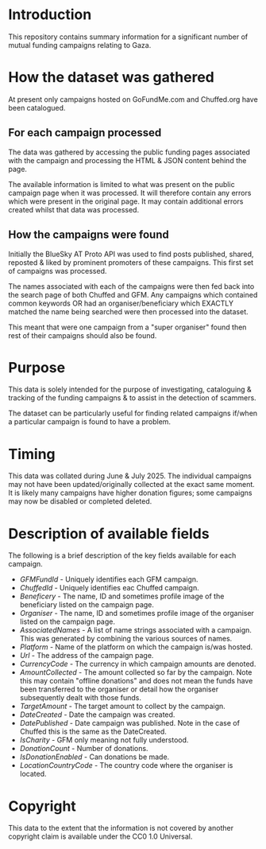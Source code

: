 # Introduction
This repository contains summary information for a significant number of mutual funding campaigns relating to Gaza. 

# How the dataset was gathered
At present only campaigns hosted on GoFundMe.com and Chuffed.org have been catalogued.

## For each campaign processed
The data was gathered by accessing the public funding pages associated with the campaign and processing the HTML & JSON content behind the page. 

The available information is limited to what was present on the public campaign page when it was processed. It will therefore contain any errors which were present in the original page. It may contain additional errors created whilst that data was processed.

## How the campaigns were found
Initially the BlueSky AT Proto API was used to find posts published, shared, reposted & liked by prominent promoters of these campaigns. This first set of campaigns was processed.

The names associated with each of the campaigns were then fed back into the search page of both Chuffed and GFM. Any campaigns which contained common keywords OR had an organiser/beneficiary which EXACTLY matched the name being searched were then processed into the dataset.

This meant that were one campaign from a "super organiser" found then rest of their campaigns should also be found. 

# Purpose
This data is solely intended for the purpose of investigating, cataloguing & tracking of the funding campaigns & to assist in the detection of scammers.

The dataset can be particularly useful for finding related campaigns if/when a particular campaign is found to have a problem.

# Timing
This data was collated during June & July 2025. The individual campaigns may not have been updated/originally collected at the exact same moment. It is likely many campaigns have higher donation figures; some campaigns may now be disabled or completed deleted.

# Description of available fields
The following is a brief description of the key fields available for each campaign.

- *GFMFundId* - Uniquely identifies each GFM campaign.
- *ChuffedId* - Uniquely identifies eac Chuffed campaign.
- *Beneficery* - The name, ID and sometimes profile image of the beneficiary listed on the campaign page. 
- *Organiser* - The name, ID and sometimes profile image of the organiser listed on the campaign page.
- *AssociatedNames* - A list of name strings associated with a campaign. This was generated by combining the various sources of names. 
- *Platform* - Name of the platform on which the campaign is/was hosted.
- *Url* - The address of the campaign page.
- *CurrencyCode* - The currency in which campaign amounts are denoted.
- *AmountCollected* - The amount collected so far by the campaign. Note this may contain "offline donations" and does not mean the funds have been transferred to the organiser or detail how the organiser subsequently  dealt with those funds.
- *TargetAmount* - The target amount to collect by the campaign.
- *DateCreated* - Date the campaign was created. 
- *DatePublished* - Date campaign was published. Note in the case of Chuffed this is the same as the DateCreated.
- *IsCharity* - GFM only meaning not fully understood.
- *DonationCount* - Number of donations.
- *IsDonationEnabled* - Can donations be made.
- *LocationCountryCode* - The country code where the organiser is located.

# Copyright
This data to the extent that the information is not covered by another copyright claim is available under the CC0 1.0 Universal. 
